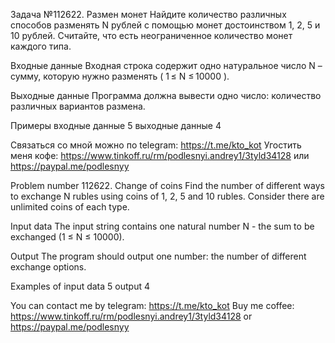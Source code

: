 Задача №112622. Размен монет
Найдите количество различных способов разменять N рублей с помощью монет достоинством 1, 2, 5 и 10 рублей. Считайте, что есть неограниченное количество монет каждого типа.

Входные данные
Входная строка содержит одно натуральное число N – сумму, которую нужно разменять ( 1 ≤ N ≤ 10000 ).

Выходные данные
Программа должна вывести одно число: количество различных вариантов размена.

Примеры
входные данные
5
выходные данные
4

Связаться со мной можно по telegram: https://t.me/kto_kot
Угостить меня кофе: https://www.tinkoff.ru/rm/podlesnyi.andrey1/3tyld34128 или https://paypal.me/podlesnyy

Problem number 112622. Change of coins
Find the number of different ways to exchange N rubles using coins of 1, 2, 5 and 10 rubles. Consider there are unlimited coins of each type.

Input data
The input string contains one natural number N - the sum to be exchanged (1 ≤ N ≤ 10000).

Output
The program should output one number: the number of different exchange options.

Examples of
input data
5
output
4

You can contact me by telegram: https://t.me/kto_kot
Buy me coffee: https://www.tinkoff.ru/rm/podlesnyi.andrey1/3tyld34128 or https://paypal.me/podlesnyy